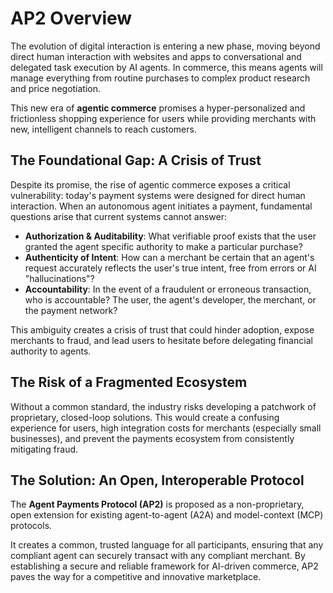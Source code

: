# AP2 Overview

The evolution of digital interaction is entering a new phase, moving beyond
direct human interaction with websites and apps to conversational and delegated
task execution by AI agents. In commerce, this means agents will manage
everything from routine purchases to complex product research and price
negotiation.

This new era of **agentic commerce** promises a hyper-personalized and
frictionless shopping experience for users while providing merchants with new,
intelligent channels to reach customers.

## The Foundational Gap: A Crisis of Trust

Despite its promise, the rise of agentic commerce exposes a critical
vulnerability: today's payment systems were designed for direct human
interaction. When an autonomous agent initiates a payment, fundamental questions
arise that current systems cannot answer:

-   **Authorization & Auditability**: What verifiable proof exists that the user
    granted the agent specific authority to make a particular purchase?
-   **Authenticity of Intent**: How can a merchant be certain that an agent's
    request accurately reflects the user's true intent, free from errors or AI
    "hallucinations"?
-   **Accountability**: In the event of a fraudulent or erroneous transaction,
    who is accountable? The user, the agent's developer, the merchant, or the
    payment network?

This ambiguity creates a crisis of trust that could hinder adoption, expose
merchants to fraud, and lead users to hesitate before delegating financial
authority to agents.

## The Risk of a Fragmented Ecosystem

Without a common standard, the industry risks developing a patchwork of
proprietary, closed-loop solutions. This would create a confusing experience for
users, high integration costs for merchants (especially small businesses), and
prevent the payments ecosystem from consistently mitigating fraud.

## The Solution: An Open, Interoperable Protocol

The **Agent Payments Protocol (AP2)** is proposed as a non-proprietary, open
extension for existing agent-to-agent (A2A) and model-context (MCP) protocols.

It creates a common, trusted language for all participants, ensuring that any
compliant agent can securely transact with any compliant merchant. By
establishing a secure and reliable framework for AI-driven commerce, AP2 paves
the way for a competitive and innovative marketplace.
